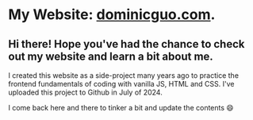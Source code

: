 # My Website: [dominicguo.com](dominicguo.com).
## Hi there! Hope you've had the chance to check out my website and learn a bit about me.

I created this website as a side-project many years ago to practice the frontend fundamentals of coding with vanilla JS, HTML and CSS. I've uploaded this project to Github in July of 2024.

I come back here and there to tinker a bit and update the contents :smile:
